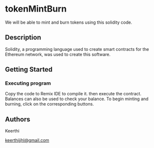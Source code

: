 # tokenMintBurn

We will be able to mint and burn tokens using this solidity code.

## Description  

Solidity, a programming language used to create smart contracts for the Ethereum network, was used to create this software.


## Getting Started 

### Executing program
Copy the code to Remix IDE to compile it.
then execute the contract.
Balances can also be used to check your balance. To begin minting and burning, click on the corresponding buttons.

 ## Authors 

Keerthi

keerthijjhl@gmail.com
